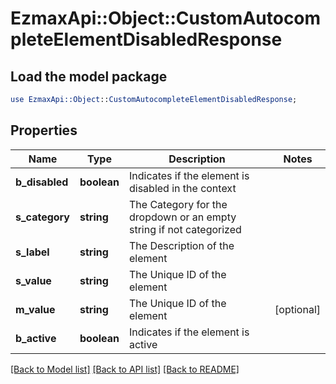 # EzmaxApi::Object::CustomAutocompleteElementDisabledResponse

## Load the model package
```perl
use EzmaxApi::Object::CustomAutocompleteElementDisabledResponse;
```

## Properties
Name | Type | Description | Notes
------------ | ------------- | ------------- | -------------
**b_disabled** | **boolean** | Indicates if the element is disabled in the context | 
**s_category** | **string** | The Category for the dropdown or an empty string if not categorized | 
**s_label** | **string** | The Description of the element | 
**s_value** | **string** | The Unique ID of the element | 
**m_value** | **string** | The Unique ID of the element | [optional] 
**b_active** | **boolean** | Indicates if the element is active | 

[[Back to Model list]](../README.md#documentation-for-models) [[Back to API list]](../README.md#documentation-for-api-endpoints) [[Back to README]](../README.md)


